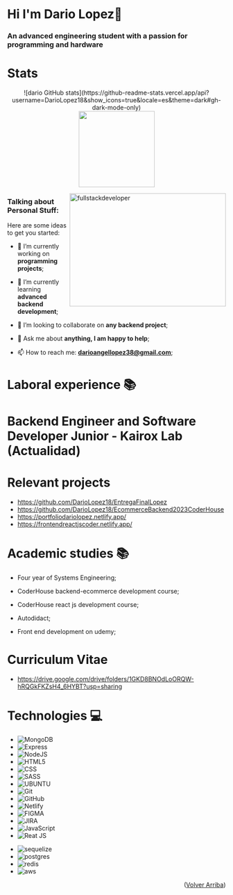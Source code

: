# Hi     I'm Dario Lopez👋

### An advanced engineering student with a passion for programming and hardware

# Stats 
<div align="center">

<div>
   ![dario GitHub stats](https://github-readme-stats.vercel.app/api?username=DarioLopez18&show_icons=true&locale=es&theme=dark#gh-dark-mode-only)
</div>

<a href="https://github.com/DarioLopez18/convoychat" align="center">
<img height=175em align="center" src="https://github-readme-stats.vercel.app/api/top-langs?username=DarioLopez18&layout=compact&langs_count=8&card_width=320&theme=tokyonight" />
</a>

</div>


<p align="rigth">
    <img
    src="https://media2.giphy.com/media/bGgsc5mWoryfgKBx1u/giphy.gif?cid=ecf05e47et0hgc27le4nfod5nyxlzd46mmyumfc2h1ma5h2s&ep=v1_gifs_search&rid=giphy.gif&ct=g"
    alt="fullstackdeveloper"
    width="360px"
    height="260px"
    align="right"
/>
</p>

<h3 align="left">Talking about Personal Stuff:</h3>

Here are some ideas to get you started:

- 🔭 I’m currently working on **programming projects**;
  
- 🌱 I’m currently learning **advanced backend development**;
  
- 👯 I’m looking to collaborate on **any backend project**;
  
- 💬 Ask me about **anything, I am happy to help**;

- 📫 How to reach me: **darioangellopez38@gmail.com**;

# Laboral experience :books:

# Backend Engineer and Software Developer Junior - Kairox Lab (Actualidad)

# Relevant projects

* https://github.com/DarioLopez18/EntregaFinalLopez
* https://github.com/DarioLopez18/EcommerceBackend2023CoderHouse
* https://portfoliodariolopez.netlify.app/
* https://frontendreactjscoder.netlify.app/

# Academic studies :books:

* Four year of Systems Engineering;
  
* CoderHouse backend-ecommerce development course;

* CoderHouse react js development course;
  
* Autodidact;
  
* Front end development on udemy;

# Curriculum Vitae

* https://drive.google.com/drive/folders/1GKD8BNOdLoORQW-hRQGkFKZsH4_6HYBT?usp=sharing

# Technologies :computer:

* ![MongoDB](https://img.shields.io/badge/MongoDB-4EA94B?style=for-the-badge&logo=mongodb&logoColor=white)
* ![Express](https://img.shields.io/badge/Express.js-404D59?style=for-the-badge)
* ![NodeJS](https://img.shields.io/badge/Node.js-43853D?style=for-the-badge&logo=node.js&logoColor=white)
* ![HTML5](https://img.shields.io/badge/HTML5-E34F26?style=for-the-badge&logo=html5&logoColor=white)
* ![CSS](https://img.shields.io/badge/CSS3-1572B6?style=for-the-badge&logo=css3&logoColor=white)
* ![SASS](https://img.shields.io/badge/Sass-CC6699?style=for-the-badge&logo=sass&logoColor=white)
* ![UBUNTU](https://img.shields.io/badge/Ubuntu-E95420?style=for-the-badge&logo=ubuntu&logoColor=white)
* ![Git](https://img.shields.io/badge/git-%23F05033.svg?style=for-the-badge&logo=git&logoColor=white)
* ![GitHub](https://img.shields.io/badge/github-%23121011.svg?style=for-the-badge&logo=github&logoColor=white)
* ![Netlify](https://img.shields.io/badge/Netlify-00C7B7?style=for-the-badge&logo=netlify&logoColor=white)
* ![FIGMA](https://img.shields.io/badge/Figma-F24E1E?style=for-the-badge&logo=figma&logoColor=white)
* ![JIRA](https://img.shields.io/badge/Jira-0052CC?style=for-the-badge&logo=Jira&logoColor=white)
* ![JavaScript](https://img.shields.io/badge/JavaScript-F7DF1E?style=for-the-badge&logo=javascript&logoColor=black)
* ![Reat JS](https://img.shields.io/badge/React-20232A?style=for-the-badge&logo=react&logoColor=61DAFB)
- ![sequelize](https://img.shields.io/badge/sequelize-323330?style=for-the-badge&logo=sequelize&logoColor=blue)
- ![postgres](https://img.shields.io/badge/PostgreSQL-316192?style=for-the-badge&logo=postgresql&logoColor=white)
- ![redis](https://img.shields.io/badge/redis-%23DD0031.svg?&style=for-the-badge&logo=redis&logoColor=white)
- ![aws](https://img.shields.io/badge/Amazon_AWS-FF9900?style=for-the-badge&logo=amazonaws&logoColor=white)

<p align="right">(<a href="#top">Volver Arriba</a>)</p>
